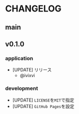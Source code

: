 # CHANGELOG

## main

## v0.1.0

### application

- [UPDATE] リリース
    - @ivixvi

### development

- [UPDATE] `LICENSE`を`MIT`で指定
- [UPDATE] `GitHub Pages`を設定

